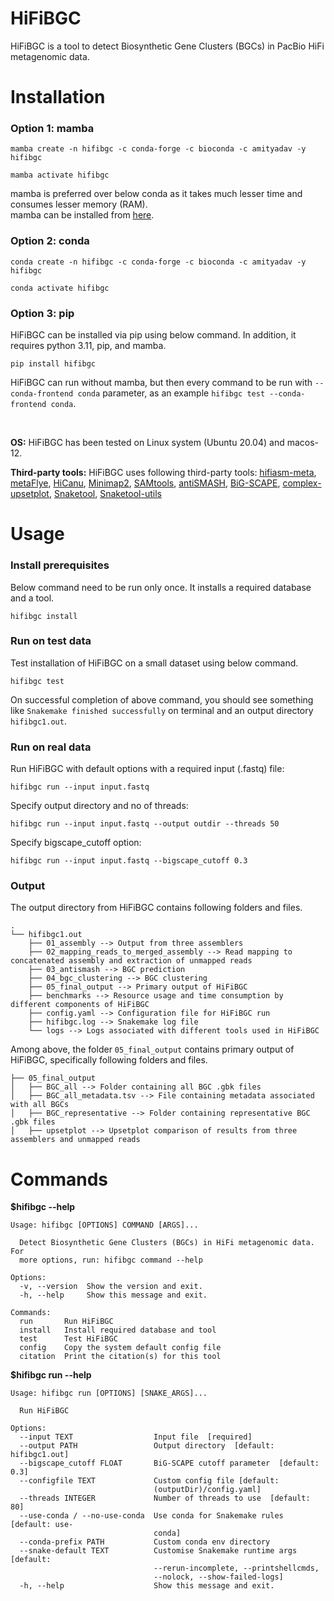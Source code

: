 # HiFiBGC

HiFiBGC is a tool to detect Biosynthetic Gene Clusters (BGCs) in PacBio HiFi metagenomic data.

# Installation

### Option 1: mamba
```
mamba create -n hifibgc -c conda-forge -c bioconda -c amityadav -y hifibgc

mamba activate hifibgc
```

mamba is preferred over below conda as it takes much lesser time and consumes lesser memory (RAM).<br>
mamba can be installed from [here](https://mamba.readthedocs.io/en/latest/installation/mamba-installation.html).

### Option 2: conda
```
conda create -n hifibgc -c conda-forge -c bioconda -c amityadav -y hifibgc

conda activate hifibgc
```

### Option 3: pip

HiFiBGC can be installed via pip using below command. In addition, it requires python 3.11, pip, and mamba.
```
pip install hifibgc
```
HiFiBGC can run without mamba, but then every command to be run with `--conda-frontend conda` parameter, as an example `hifibgc test --conda-frontend conda`.

<br>

**OS:** HiFiBGC has been tested on Linux system (Ubuntu 20.04) and macos-12. 

**Third-party tools:** HiFiBGC uses following third-party tools: [hifiasm-meta](https://github.com/xfengnefx/hifiasm-meta), [metaFlye](https://github.com/mikolmogorov/Flye), [HiCanu](https://github.com/marbl/canu), [Minimap2](https://github.com/lh3/minimap2), [SAMtools](https://github.com/samtools/samtools), [antiSMASH](https://github.com/antismash/antismash), [BiG-SCAPE](https://github.com/medema-group/BiG-SCAPE), [complex-upsetplot](https://github.com/krassowski/complex-upset), [Snaketool](https://github.com/beardymcjohnface/Snaketool), [Snaketool-utils](https://github.com/beardymcjohnface/Snaketool-utils)


# Usage

### Install prerequisites
Below command need to be run only once. It installs a required database and a tool.
```
hifibgc install
```
### Run on test data
Test installation of HiFiBGC on a small dataset using below command. 
```
hifibgc test
```

On successful completion of above command, you should see something like `Snakemake finished successfully` on terminal and an output directory `hifibgc1.out`.

### Run on real data
Run HiFiBGC with default options with a required input (.fastq) file:
```
hifibgc run --input input.fastq  
```
Specify output directory and no of threads:
```
hifibgc run --input input.fastq --output outdir --threads 50
```
Specify bigscape_cutoff option:
```
hifibgc run --input input.fastq --bigscape_cutoff 0.3
```

### Output

The output directory from HiFiBGC contains following folders and files.

```
.
└── hifibgc1.out
    ├── 01_assembly --> Output from three assemblers
    ├── 02_mapping_reads_to_merged_assembly --> Read mapping to concatenated assembly and extraction of unmapped reads 
    ├── 03_antismash --> BGC prediction
    ├── 04_bgc_clustering --> BGC clustering
    ├── 05_final_output --> Primary output of HiFiBGC
    ├── benchmarks --> Resource usage and time consumption by different components of HiFiBGC
    ├── config.yaml --> Configuration file for HiFiBGC run
    ├── hifibgc.log --> Snakemake log file
    └── logs --> Logs associated with different tools used in HiFiBGC
```
Among above, the folder `05_final_output` contains primary output of HiFiBGC, specifically following folders and files.

```
├── 05_final_output
│   ├── BGC_all --> Folder containing all BGC .gbk files
│   ├── BGC_all_metadata.tsv --> File containing metadata associated with all BGCs
│   ├── BGC_representative --> Folder containing representative BGC .gbk files
│   ├── upsetplot --> Upsetplot comparison of results from three assemblers and unmapped reads
```

# Commands 

**$hifibgc --help**
```
Usage: hifibgc [OPTIONS] COMMAND [ARGS]...

  Detect Biosynthetic Gene Clusters (BGCs) in HiFi metagenomic data. For
  more options, run: hifibgc command --help

Options:
  -v, --version  Show the version and exit.
  -h, --help     Show this message and exit.

Commands:
  run       Run HiFiBGC
  install   Install required database and tool
  test      Test HiFiBGC
  config    Copy the system default config file
  citation  Print the citation(s) for this tool
```

**$hifibgc run --help**
```
Usage: hifibgc run [OPTIONS] [SNAKE_ARGS]...

  Run HiFiBGC

Options:
  --input TEXT                  Input file  [required]
  --output PATH                 Output directory  [default: hifibgc1.out]
  --bigscape_cutoff FLOAT       BiG-SCAPE cutoff parameter  [default: 0.3]
  --configfile TEXT             Custom config file [default:
                                (outputDir)/config.yaml]
  --threads INTEGER             Number of threads to use  [default: 80]
  --use-conda / --no-use-conda  Use conda for Snakemake rules  [default: use-
                                conda]
  --conda-prefix PATH           Custom conda env directory
  --snake-default TEXT          Customise Snakemake runtime args  [default:
                                --rerun-incomplete, --printshellcmds,
                                --nolock, --show-failed-logs]
  -h, --help                    Show this message and exit.
```
